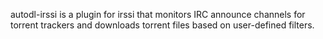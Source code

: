 autodl-irssi is a plugin for irssi that monitors IRC announce channels for torrent trackers and downloads torrent files based on user-defined filters.
